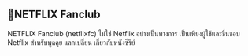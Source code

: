 ## 👋NETFLIX Fanclub
NETFLIX Fanclub (netflixfc) ไม่ใช่ Netflix อย่างเป็นทางการ เป็นเพียงผู้ใช้เเละชื่นชอบ Netflix สำหรับพูดคุย แลกเปลี่ยน เกี่ยวกับหนังซีรีย์ 
<!--
**netflixfc/netflixfc** is a ✨ _special_ ✨ repository because its `README.md` (this file) appears on your GitHub profile.

Here are some ideas to get you started:

- 🔭 I’m currently working on ...
- 🌱 I’m currently learning ...
- 👯 I’m looking to collaborate on ...
- 🤔 I’m looking for help with ...
- 💬 Ask me about ...
- 📫 How to reach me: ...
- 😄 Pronouns: ...
- ⚡ Fun fact: ...
-->
